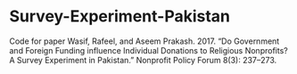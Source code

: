 # Survey-Experiment-Pakistan
Code for paper Wasif, Rafeel, and Aseem Prakash. 2017. “Do Government and Foreign Funding influence Individual Donations to Religious Nonprofits? A Survey Experiment in Pakistan.” Nonprofit Policy Forum 8(3): 237–273.

